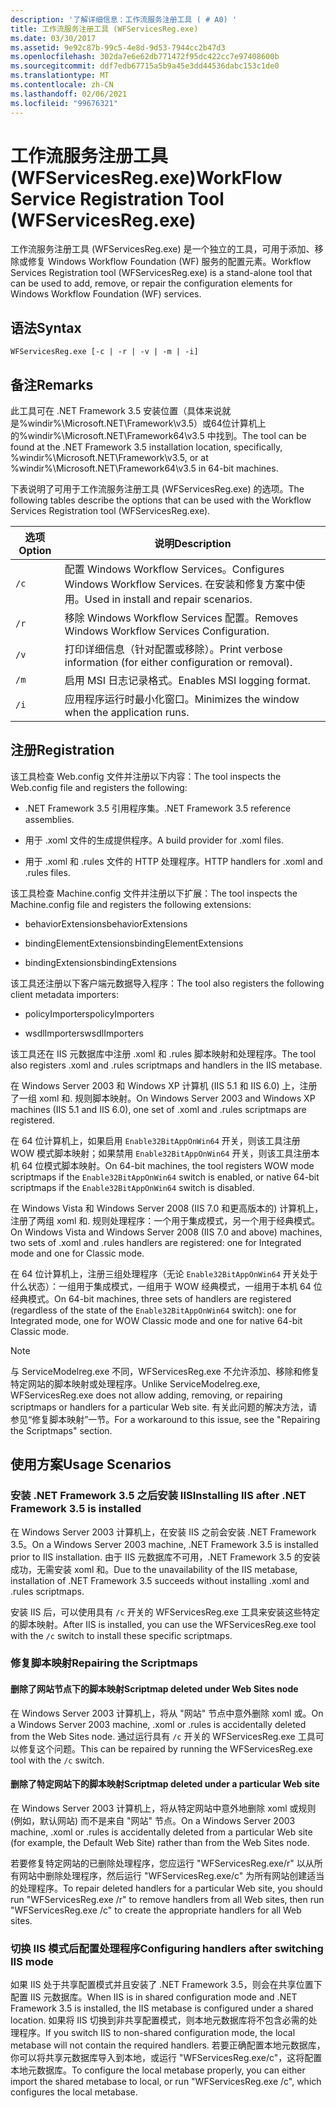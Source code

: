 ```yaml
---
description: '了解详细信息：工作流服务注册工具 ( # A0) '
title: 工作流服务注册工具 (WFServicesReg.exe)
ms.date: 03/30/2017
ms.assetid: 9e92c87b-99c5-4e8d-9d53-7944cc2b47d3
ms.openlocfilehash: 302da7e6e62db771472f95dc422cc7e97408600b
ms.sourcegitcommit: ddf7edb67715a5b9a45e3dd44536dabc153c1de0
ms.translationtype: MT
ms.contentlocale: zh-CN
ms.lasthandoff: 02/06/2021
ms.locfileid: "99676321"
---
```

# <a name="workflow-service-registration-tool-wfservicesregexe"></a><span data-ttu-id="30ed6-103">工作流服务注册工具 (WFServicesReg.exe)</span><span class="sxs-lookup"><span data-stu-id="30ed6-103">WorkFlow Service Registration Tool (WFServicesReg.exe)</span></span>

<span data-ttu-id="30ed6-104">工作流服务注册工具 (WFServicesReg.exe) 是一个独立的工具，可用于添加、移除或修复 Windows Workflow Foundation (WF) 服务的配置元素。</span><span class="sxs-lookup"><span data-stu-id="30ed6-104">Workflow Services Registration tool (WFServicesReg.exe) is a stand-alone tool that can be used to add, remove, or repair the configuration elements for Windows Workflow Foundation (WF) services.</span></span>  
  
## <a name="syntax"></a><span data-ttu-id="30ed6-105">语法</span><span class="sxs-lookup"><span data-stu-id="30ed6-105">Syntax</span></span>  
  
```console  
WFServicesReg.exe [-c | -r | -v | -m | -i]  
```  
  
## <a name="remarks"></a><span data-ttu-id="30ed6-106">备注</span><span class="sxs-lookup"><span data-stu-id="30ed6-106">Remarks</span></span>  

 <span data-ttu-id="30ed6-107">此工具可在 .NET Framework 3.5 安装位置（具体来说就是%windir%\Microsoft.NET\Framework\v3.5）或64位计算机上的%windir%\Microsoft.NET\Framework64\v3.5 中找到。</span><span class="sxs-lookup"><span data-stu-id="30ed6-107">The tool can be found at the .NET Framework 3.5 installation location, specifically, %windir%\Microsoft.NET\Framework\v3.5, or at %windir%\Microsoft.NET\Framework64\v3.5 in 64-bit machines.</span></span>  
  
 <span data-ttu-id="30ed6-108">下表说明了可用于工作流服务注册工具 (WFServicesReg.exe) 的选项。</span><span class="sxs-lookup"><span data-stu-id="30ed6-108">The following tables describe the options that can be used with the Workflow Services Registration tool (WFServicesReg.exe).</span></span>  
  
|<span data-ttu-id="30ed6-109">选项</span><span class="sxs-lookup"><span data-stu-id="30ed6-109">Option</span></span>|<span data-ttu-id="30ed6-110">说明</span><span class="sxs-lookup"><span data-stu-id="30ed6-110">Description</span></span>|  
|------------|-----------------|  
|`/c`|<span data-ttu-id="30ed6-111">配置 Windows Workflow Services。</span><span class="sxs-lookup"><span data-stu-id="30ed6-111">Configures Windows Workflow Services.</span></span> <span data-ttu-id="30ed6-112">在安装和修复方案中使用。</span><span class="sxs-lookup"><span data-stu-id="30ed6-112">Used in install and repair scenarios.</span></span>|  
|`/r`|<span data-ttu-id="30ed6-113">移除 Windows Workflow Services 配置。</span><span class="sxs-lookup"><span data-stu-id="30ed6-113">Removes Windows Workflow Services Configuration.</span></span>|  
|`/v`|<span data-ttu-id="30ed6-114">打印详细信息（针对配置或移除）。</span><span class="sxs-lookup"><span data-stu-id="30ed6-114">Print verbose information (for either configuration or removal).</span></span>|  
|`/m`|<span data-ttu-id="30ed6-115">启用 MSI 日志记录格式。</span><span class="sxs-lookup"><span data-stu-id="30ed6-115">Enables MSI logging format.</span></span>|  
|`/i`|<span data-ttu-id="30ed6-116">应用程序运行时最小化窗口。</span><span class="sxs-lookup"><span data-stu-id="30ed6-116">Minimizes the window when the application runs.</span></span>|  
  
## <a name="registration"></a><span data-ttu-id="30ed6-117">注册</span><span class="sxs-lookup"><span data-stu-id="30ed6-117">Registration</span></span>  

 <span data-ttu-id="30ed6-118">该工具检查 Web.config 文件并注册以下内容：</span><span class="sxs-lookup"><span data-stu-id="30ed6-118">The tool inspects the Web.config file and registers the following:</span></span>  
  
- <span data-ttu-id="30ed6-119">.NET Framework 3.5 引用程序集。</span><span class="sxs-lookup"><span data-stu-id="30ed6-119">.NET Framework 3.5 reference assemblies.</span></span>  
  
- <span data-ttu-id="30ed6-120">用于 .xoml 文件的生成提供程序。</span><span class="sxs-lookup"><span data-stu-id="30ed6-120">A build provider for .xoml files.</span></span>  
  
- <span data-ttu-id="30ed6-121">用于 .xoml 和 .rules 文件的 HTTP 处理程序。</span><span class="sxs-lookup"><span data-stu-id="30ed6-121">HTTP handlers for .xoml and .rules files.</span></span>  
  
 <span data-ttu-id="30ed6-122">该工具检查 Machine.config 文件并注册以下扩展：</span><span class="sxs-lookup"><span data-stu-id="30ed6-122">The tool inspects the Machine.config file and registers the following extensions:</span></span>  
  
- <span data-ttu-id="30ed6-123">behaviorExtensions</span><span class="sxs-lookup"><span data-stu-id="30ed6-123">behaviorExtensions</span></span>  
  
- <span data-ttu-id="30ed6-124">bindingElementExtensions</span><span class="sxs-lookup"><span data-stu-id="30ed6-124">bindingElementExtensions</span></span>  
  
- <span data-ttu-id="30ed6-125">bindingExtensions</span><span class="sxs-lookup"><span data-stu-id="30ed6-125">bindingExtensions</span></span>  
  
 <span data-ttu-id="30ed6-126">该工具还注册以下客户端元数据导入程序：</span><span class="sxs-lookup"><span data-stu-id="30ed6-126">The tool also registers the following client metadata importers:</span></span>  
  
- <span data-ttu-id="30ed6-127">policyImporters</span><span class="sxs-lookup"><span data-stu-id="30ed6-127">policyImporters</span></span>  
  
- <span data-ttu-id="30ed6-128">wsdlImporters</span><span class="sxs-lookup"><span data-stu-id="30ed6-128">wsdlImporters</span></span>  
  
 <span data-ttu-id="30ed6-129">该工具还在 IIS 元数据库中注册 .xoml 和 .rules 脚本映射和处理程序。</span><span class="sxs-lookup"><span data-stu-id="30ed6-129">The tool also registers .xoml and .rules scriptmaps and handlers in the IIS metabase.</span></span>  
  
 <span data-ttu-id="30ed6-130">在 Windows Server 2003 和 Windows XP 计算机 (IIS 5.1 和 IIS 6.0) 上，注册了一组 xoml 和. 规则脚本映射。</span><span class="sxs-lookup"><span data-stu-id="30ed6-130">On Windows Server 2003 and Windows XP machines (IIS 5.1 and IIS 6.0), one set of .xoml and .rules scriptmaps are registered.</span></span>  
  
 <span data-ttu-id="30ed6-131">在 64 位计算机上，如果启用 `Enable32BitAppOnWin64` 开关，则该工具注册 WOW 模式脚本映射；如果禁用 `Enable32BitAppOnWin64` 开关，则该工具注册本机 64 位模式脚本映射。</span><span class="sxs-lookup"><span data-stu-id="30ed6-131">On 64-bit machines, the tool registers WOW mode scriptmaps if the `Enable32BitAppOnWin64` switch is enabled, or native 64-bit scriptmaps if the `Enable32BitAppOnWin64` switch is disabled.</span></span>  
  
 <span data-ttu-id="30ed6-132">在 Windows Vista 和 Windows Server 2008 (IIS 7.0 和更高版本的) 计算机上，注册了两组 xoml 和. 规则处理程序：一个用于集成模式，另一个用于经典模式。</span><span class="sxs-lookup"><span data-stu-id="30ed6-132">On Windows Vista and Windows Server 2008 (IIS 7.0 and above) machines, two sets of .xoml and .rules handlers are registered: one for Integrated mode and one for Classic mode.</span></span>  
  
 <span data-ttu-id="30ed6-133">在 64 位计算机上，注册三组处理程序（无论 `Enable32BitAppOnWin64` 开关处于什么状态）：一组用于集成模式，一组用于 WOW 经典模式，一组用于本机 64 位经典模式。</span><span class="sxs-lookup"><span data-stu-id="30ed6-133">On 64-bit machines, three sets of handlers are registered (regardless of the state of the `Enable32BitAppOnWin64` switch): one for Integrated mode, one for WOW Classic mode and one for native 64-bit Classic mode.</span></span>  
  
> [!NOTE]
> <span data-ttu-id="30ed6-134">与 ServiceModelreg.exe 不同，WFServicesReg.exe 不允许添加、移除和修复特定网站的脚本映射或处理程序。</span><span class="sxs-lookup"><span data-stu-id="30ed6-134">Unlike ServiceModelreg.exe, WFServicesReg.exe does not allow adding, removing, or repairing scriptmaps or handlers for a particular Web site.</span></span> <span data-ttu-id="30ed6-135">有关此问题的解决方法，请参见“修复脚本映射”一节。</span><span class="sxs-lookup"><span data-stu-id="30ed6-135">For a workaround to this issue, see the "Repairing the Scriptmaps" section.</span></span>  
  
## <a name="usage-scenarios"></a><span data-ttu-id="30ed6-136">使用方案</span><span class="sxs-lookup"><span data-stu-id="30ed6-136">Usage Scenarios</span></span>  
  
### <a name="installing-iis-after-net-framework-35-is-installed"></a><span data-ttu-id="30ed6-137">安装 .NET Framework 3.5 之后安装 IIS</span><span class="sxs-lookup"><span data-stu-id="30ed6-137">Installing IIS after .NET Framework 3.5 is installed</span></span>  

 <span data-ttu-id="30ed6-138">在 Windows Server 2003 计算机上，在安装 IIS 之前会安装 .NET Framework 3.5。</span><span class="sxs-lookup"><span data-stu-id="30ed6-138">On a Windows Server 2003 machine, .NET Framework 3.5 is installed prior to IIS installation.</span></span> <span data-ttu-id="30ed6-139">由于 IIS 元数据库不可用，.NET Framework 3.5 的安装成功，无需安装 xoml 和。</span><span class="sxs-lookup"><span data-stu-id="30ed6-139">Due to the unavailability of the IIS metabase, installation of .NET Framework 3.5 succeeds without installing .xoml and .rules scriptmaps.</span></span>  
  
 <span data-ttu-id="30ed6-140">安装 IIS 后，可以使用具有 `/c` 开关的 WFServicesReg.exe 工具来安装这些特定的脚本映射。</span><span class="sxs-lookup"><span data-stu-id="30ed6-140">After IIS is installed, you can use the WFServicesReg.exe tool with the `/c` switch to install these specific scriptmaps.</span></span>  
  
### <a name="repairing-the-scriptmaps"></a><span data-ttu-id="30ed6-141">修复脚本映射</span><span class="sxs-lookup"><span data-stu-id="30ed6-141">Repairing the Scriptmaps</span></span>  
  
#### <a name="scriptmap-deleted-under-web-sites-node"></a><span data-ttu-id="30ed6-142">删除了网站节点下的脚本映射</span><span class="sxs-lookup"><span data-stu-id="30ed6-142">Scriptmap deleted under Web Sites node</span></span>  

 <span data-ttu-id="30ed6-143">在 Windows Server 2003 计算机上，将从 "网站" 节点中意外删除 xoml 或。</span><span class="sxs-lookup"><span data-stu-id="30ed6-143">On a Windows Server 2003 machine, .xoml or .rules is accidentally deleted from the Web Sites node.</span></span> <span data-ttu-id="30ed6-144">通过运行具有 `/c` 开关的 WFServicesReg.exe 工具可以修复这个问题。</span><span class="sxs-lookup"><span data-stu-id="30ed6-144">This can be repaired by running the WFServicesReg.exe tool with the `/c` switch.</span></span>  
  
#### <a name="scriptmap-deleted-under-a-particular-web-site"></a><span data-ttu-id="30ed6-145">删除了特定网站下的脚本映射</span><span class="sxs-lookup"><span data-stu-id="30ed6-145">Scriptmap deleted under a particular Web site</span></span>  

 <span data-ttu-id="30ed6-146">在 Windows Server 2003 计算机上，将从特定网站中意外地删除 xoml 或规则 (例如，默认网站) 而不是来自 "网站" 节点。</span><span class="sxs-lookup"><span data-stu-id="30ed6-146">On a Windows Server 2003 machine, .xoml or .rules is accidentally deleted from a particular Web site (for example, the Default Web Site) rather than from the Web Sites node.</span></span>  
  
 <span data-ttu-id="30ed6-147">若要修复特定网站的已删除处理程序，您应运行 "WFServicesReg.exe/r" 以从所有网站中删除处理程序，然后运行 "WFServicesReg.exe/c" 为所有网站创建适当的处理程序。</span><span class="sxs-lookup"><span data-stu-id="30ed6-147">To repair deleted handlers for a particular Web site, you should run "WFServicesReg.exe /r" to remove handlers from all Web sites, then run "WFServicesReg.exe /c" to create the appropriate handlers for all Web sites.</span></span>  
  
### <a name="configuring-handlers-after-switching-iis-mode"></a><span data-ttu-id="30ed6-148">切换 IIS 模式后配置处理程序</span><span class="sxs-lookup"><span data-stu-id="30ed6-148">Configuring handlers after switching IIS mode</span></span>  

 <span data-ttu-id="30ed6-149">如果 IIS 处于共享配置模式并且安装了 .NET Framework 3.5，则会在共享位置下配置 IIS 元数据库。</span><span class="sxs-lookup"><span data-stu-id="30ed6-149">When IIS is in shared configuration mode and .NET Framework 3.5 is installed, the IIS metabase is configured under a shared location.</span></span> <span data-ttu-id="30ed6-150">如果将 IIS 切换到非共享配置模式，则本地元数据库将不包含必需的处理程序。</span><span class="sxs-lookup"><span data-stu-id="30ed6-150">If you switch IIS to non-shared configuration mode, the local metabase will not contain the required handlers.</span></span> <span data-ttu-id="30ed6-151">若要正确配置本地元数据库，你可以将共享元数据库导入到本地，或运行 "WFServicesReg.exe/c"，这将配置本地元数据库。</span><span class="sxs-lookup"><span data-stu-id="30ed6-151">To configure the local metabase properly, you can either import the shared metabase to local, or run "WFServicesReg.exe /c", which configures the local metabase.</span></span>
